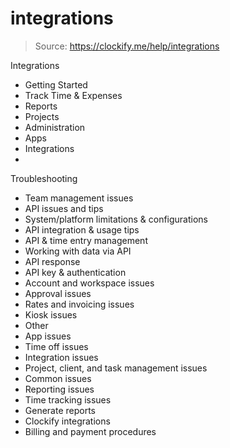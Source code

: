 # integrations

> Source: https://clockify.me/help/integrations

Integrations
- Getting Started
- Track Time & Expenses
- Reports
- Projects
- Administration
- Apps
- Integrations
-
Troubleshooting
- Team management issues
- API issues and tips
- System/platform limitations & configurations
- API integration & usage tips
- API & time entry management
- Working with data via API
- API response
- API key & authentication
- Account and workspace issues
- Approval issues
- Rates and invoicing issues
- Kiosk issues
- Other
- App issues
- Time off issues
- Integration issues
- Project, client, and task management issues
- Common issues
- Reporting issues
- Time tracking issues
- Generate reports
- Clockify integrations
- Billing and payment procedures